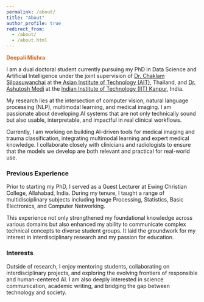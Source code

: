 ```yaml
---
permalink: /about/
title: "About"
author_profile: true
redirect_from:
  - /about/
  - /about.html
---
```


<span style="color:#D2691E"><strong>Deepali Mishra</strong></span>



I am a dual doctoral student currently pursuing my PhD in Data Science and Artificial Intelligence under the joint supervision of [Dr. Chaklam Silpasuwanchai]([url](http://www.chaklam.com/)) at the[ Asian Institute of Technology (AIT)]([url](https://ait.ac.th/)), Thailand, and [Dr. Ashutosh Modi]((https://ashutosh-modi.github.io/)) at the [Indian Institute of Technology (IIT) Kanpur]([url](https://www.iitk.ac.in/)), India.

My research lies at the intersection of computer vision, natural language processing (NLP), multimodal learning, and medical imaging. I am passionate about developing AI systems that are not only technically sound but also usable, interpretable, and impactful in real clinical workflows.


Currently, I am working on building AI-driven tools for medical imaging and trauma classification, integrating multimodal learning and expert medical knowledge. I collaborate closely with clinicians and radiologists to ensure that the models we develop are both relevant and practical for real-world use.


### Previous Experience

Prior to starting my PhD, I served as a Guest Lecturer at Ewing Christian College, Allahabad, India. During my tenure, I taught a range of multidisciplinary subjects including Image Processing, Statistics, Basic Electronics, and Computer Networking.

This experience not only strengthened my foundational knowledge across various domains but also enhanced my ability to communicate complex technical concepts to diverse student groups. It laid the groundwork for my interest in interdisciplinary research and my passion for education.

### Interests

Outside of research, I enjoy mentoring students, collaborating on interdisciplinary projects, and exploring the evolving frontiers of responsible and human-centered AI. I am also deeply interested in science communication, academic writing, and bridging the gap between technology and society.

